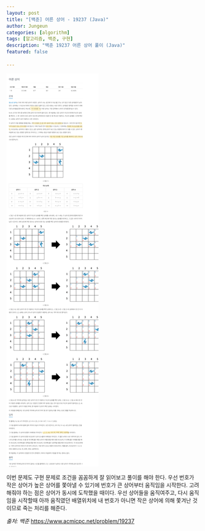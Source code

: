 ```yaml
---
layout: post
title: "[백준] 어른 상어 - 19237 (Java)"
author: Jungeun
categories: [algorithm]
tags: [알고리즘, 백준, 구현]
description: "백준 19237 어른 상어 풀이 (Java)"
featured: false

---
```


![19237](/assets/images/boj/19237_boj.png)

이번 문제도 구현 문제로 조건을 꼼꼼하게 잘 읽어보고 풀이를 해야 한다. 우선 번호가 작은 상어가 높은 상어를 쫓아낼 수 있기에 번호가 큰 상어부터 움직임을 시작한다. 고려해줘야 하는 점은 상어가 동시에 도착했을 때이다. 우선 상어들을 움직여주고, 다시 움직임을 시작할때 아까 움직였던 배열위치에 내 번호가 아니면 작은 상어에 의해 쫓겨난 것이므로 죽는 처리를 해준다. 

<script src="https://gist.github.com/JungeunKwon/c636342bd52986b24954ffd9b656ccff.js"></script>

*출처: 백준* https://www.acmicpc.net/problem/19237